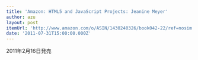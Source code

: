 ```yaml
---
title: 'Amazon: HTML5 and JavaScript Projects: Jeanine Meyer'
author: azu
layout: post
itemUrl: 'http://www.amazon.com/o/ASIN/1430240326/book042-22/ref=nosim'
date: '2011-07-31T15:00:00.000Z'
---
```

2011年2月16日発売



